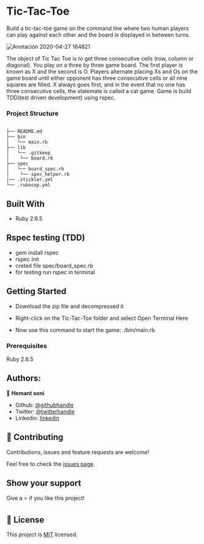 # Tic-Tac-Toe
Build a tic-tac-toe game on the command line where two human players can play against each other and the board is displayed in between turns.

![Anotación 2020-04-27 164821](https://user-images.githubusercontent.com/33432289/80424462-68f4a180-88a7-11ea-9cd4-79cc15bf3a3d.jpg)

The object of Tic Tac Toe is to get three consecutive cells (row, column or diagonal). You play on a three by three game board. The first player is known as X and the second is O. Players alternate placing Xs and Os on the game board until either opponent has three consecutive cells or all nine squares are filled. X always goes first, and in the event that no one has three consecutive cells, the stalemate is called a cat game. Game is build TDD(test driven development) using rspec.

### Project Structure

```

├── README.md
├── bin
│   └── main.rb 
├── lib
│   └── .gitkeep
|    └── board.rb
├── spec
│   └── board_spec.rb
|    └── spec_helper.rb
|── .stickler.yml
└── .rubocop.yml

```

## Built With

- Ruby 2.6.5

## Rspec testing (TDD)

- gem install rspec
- rspec init
- creted file spec/board_spec.rb
- for testing run rspec  in terminal

## Getting Started

- Download the zip file and decompressed it

- Right-click on the Tic-Tac-Toe folder and select Open Terminal Here

- Now use this command to start the game: ./bin/main.rb

### Prerequisites

Ruby 2.6.5

## Authors:

👤 **Hemant soni**

- Github: [@githubhandle](https://github.com/hemant-soni-vst-au4)
- Twitter: [@twitterhandle](https://twitter.com/abdelperez11)
- Linkedin: [linkedin](https://www.linkedin.com/in/hemant-soni-97427b193/)

## 🤝 Contributing

Contributions, issues and feature requests are welcome!

Feel free to check the [issues page](https://github.com/hemant-soni-vst-au4/tic-tac-toe/issue).

## Show your support

Give a ⭐️ if you like this project!


## 📝 License

This project is [MIT](lic.url) licensed.

